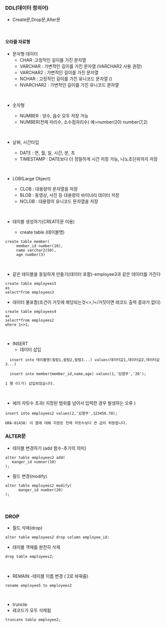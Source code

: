 ### DDL(데이터 정의어)
- Create문,Drop문,Alter문

 &nbsp;

  #### 오라클 자료형 
 - 문자형 데이터
    - CHAR :고정적인 길이를 가진 문자열    
    - VARCHAR : 가변적인 길이를 가진 문자열
      (VARCHAR2 사용 권장)    
    - VARCHAR2 : 가변적인 길이를 가진 문자열    
    - NCHAR : 고정적인 길이를 가진 유니코드 문자열 ()  
    - NVARCHAR2 : 가변적인 길이를 가진 유니코드 문자열
  
 &nbsp;
 - 숫자형
    - NUMBER : 양수, 음수 모두 저장 가능
    - NUMBER(전체 자리수, 소수점자리수) 예>number(20) number(7,2)
  
    &nbsp;
 - 날짜, 시간타입
    - DATE : 연, 월, 일, 시간, 분, 초
    - TIMESTAMP : DATE보다 더 정밀하게 시간 저장 가능, 나노초단위까지 저장
  
    &nbsp;
 - LOB(Large Object)
    - CLOB : 대용량의 문자열을 저장
    - BLOB : 동영상, 사진 등 대용량의 바이너리 데이터 저장
    - NCLOB : 대용량의 유니코드 문자열을 저장


   &nbsp;

- 테이블 생성하기(CREATE문 이용)
   - create table (테이블명)
```
create table member(
     member_id number(10),
     name varchar2(50),
     age number(3)
```
 &nbsp;

- 같은 테이블을 동일하게 만들기(데이터 포함)-employee3과 같은 데이터를 가진다
```
create table employees5
as
select*from employees3
```
- 데이터 불포함(조건이 거짓에 해당되는것<>,!=/거짓이면 레코드 출력 결과가 없다)
```
create table employees4
as
select*from employees2
where 1<>1;
```

  &nbsp; 
- INSERT 
   - 데이터 삽입
```
  insert into 테이블명(컬럼1,컬럼2,컬럼3...) values(데이터값1,데이터값2,데이터값3...)
```
```
  insert into member(member_id,name,age) values(1,'임열무','20');
```
```
1 행 이(가) 삽입되었습니다.
```
&nbsp; 

- 에러 자릿수 초과( 지정된 범위를 넘어서 입력한 경우 발생하는 오류 )
```
insert into employees2 values(2,'김열무',123456.78);
```
```
ORA-01438: 이 열에 대해 지정된 전체 자릿수보다 큰 값이 허용됩니다.
```


### ALTER문

- 테이블 변경하기 (add 함수-추가의 의미)
```
alter table employees2 add(
   manger_id numner(10)
);
```

- 필드 변경(modify)
```
alter table employees2 modify(
      manger_id number(20)
);

```


&nbsp; 

### DROP

- 필드 삭제(drop)
```
alter table employees2 drop column employee_id:
```

- 테이블 객체를 완전히 삭제
```
drop table employees2;
```
&nbsp; 
- REMAIN
  -테이블 이름 변경 ( 2로 바꿔줌)
```
rename employee5 to employees2
```
&nbsp; 

- truncte 
- 레코드가 모두 삭제됨 
```
truncate table employee2;
```
